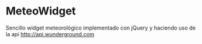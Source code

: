 MeteoWidget
===========

Sencillo widget meteorológico implementado con jQuery y haciendo uso de la api http://api.wunderground.com 

